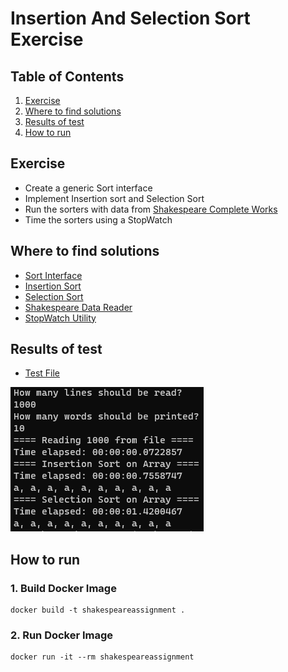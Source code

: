 # Insertion And Selection Sort Exercise
## Table of Contents
1. [Exercise](#Exercise)
2. [Where to find solutions](#Where-to-find-solutions)
3. [Results of test](#Results-of-test)
4. [How to run](#How-to-run)

## Exercise
- Create a generic Sort interface
- Implement Insertion sort and Selection Sort
- Run the sorters with data from [Shakespeare Complete Works](./data/shakespeare-complete-works.txt)
- Time the sorters using a StopWatch

## Where to find solutions
- [Sort Interface](./Sorters/ISort.cs)
- [Insertion Sort](./Sorters/InsertionSort.cs)
- [Selection Sort](./Sorters/SelectionSort.cs)
- [Shakespeare Data Reader](./Utils/FileUtility.cs)
- [StopWatch Utility](./Utils/StopWatchUtility.cs)

## Results of test
- [Test File](./Program.cs)

![Result](./assets/result.png)

## How to run
### 1. Build Docker Image
```
docker build -t shakespeareassignment .
```

### 2. Run Docker Image
```
docker run -it --rm shakespeareassignment
```